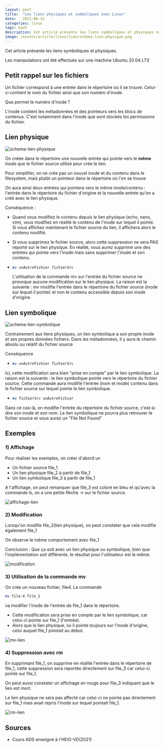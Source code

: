 ```yaml
---
layout: post
title:  "Les liens physiques et symboliques avec Linux"
date:   2021-06-15 
categories: linux
tags: bash
description: Cet article présente les liens symboliques et physiques sur un système d'exploitation GNU/Linux
image: /assets/article/linux/lien/schema-lien-physique.png
---
```


Cet article présente les liens symboliques et physiques. 

Les manipulations ont été effectués sur une machine Ubuntu 20.04 *LTS*



## Petit rappel sur les fichiers  

Un fichier correspond à une entrée dans le répertoire où il se trouve. Celui-ci contient le nom du fichier ainsi que son numéro d'inode.

Que permet le numéro d'inode ?

L'inode contient les métadonnées et des pointeurs vers les blocs de contenus. C'est notamment dans l'inode que sont stockés les permissions du fichier.



## Lien physique 



![schema-lien-physique]({{site.url_complet}}/assets/article/linux/lien/schema-lien-physique.png)

On créée dans  le répertoire une nouvelle entrée qui pointe vers le **même** inode que le fichier source utilisé pour crée le lien.

Pour simplifier, on ne crée pas un nouvel inode et du contenu dans le filesystem, mais plutôt un pointeur dans le répertoire où l'on se trouve

On aura ainsi deux entrées qui pointera vers le même inode/contenu : l'entrée dans le répertoire du fichier d'origine et la nouvelle entrée qu'on a créé avec le lien physique.



Conséquence :

- Quand vous modifiez le contenu depuis le lien physique (echo, nano, vim), vous modifiez en réalité le contenu de l'inode sur lequel il pointe. Si vous affichez maintenant le fichier source du lien, il affichera alors le contenu modifié.

- Si vous supprimez le fichier source, alors cette suppression ne sera PAS reporté sur le lien physique. En réalité, vous aurez supprimé une des entrées qui pointe vers l'inode mais sans supprimer l'inode et son contenu.

  

- ```bash
  mv unAutreFichier fichierSrc
  ```

  L'utilisation de la commande *mv* sur l'entrée du fichier source ne provoque  aucune modification sur le lien physique. La raison est la suivante : *mv* modifie l'entrée dans le répertoire du fichier source (inode sur lequel il pointe) et non le contenu accessible depuis son inode d'origine.



## Lien symbolique 

![schema-lien-symbolique]({{site.url_complet}}/assets/article/linux/lien/schema-lien-symbolique.png)

Contrairement aux liens physiques, un lien symbolique a son propre inode et ses propres données fichiers. Dans les métadonnées, il y aura le chemin absolu ou relatif du fichier source

Conséquence 

- ```bash
  mv unAutreFichier fichierSrc
  ```

Ici, cette modification sera bien "prise en compte" par le lien symbolique. La raison est la suivante : le lien symbolique pointe vers le répertoire du fichier source. Cette commande aura modifié l'entrée (nom et inode) contenu dans le fichier source sur lequel pointe le lien symbolique.



- ```bash
  mv fichierSrc unAutreFichier 
  ```

Dans ce cas-là, on modifie l'entrée du répertoire du fichier source, c'est-à-dire son inode et son nom. Le lien symbolique ne pourra plus retrouver le fichier source et vous aurez un "File Not Found"



## Exemples



### 1) Affichage

Pour réaliser les exemples, on créer d'abord un

-  Un fichier source file_1
- Un lien physique file_2 à partir de  file_1
- Un lien symbolique file_3 à partir de file_1

A l'affichage, on peut remarquer que file_3 est coloré en bleu et qu'avec la commande ls, on a une petite flèche -> sur le fichier source.

![affichage-lien]({{site.url_complet}}/assets/article/linux/lien/affichage-lien.PNG)

### 2) Modification

Lorsqu'on modifie file_2(lien physique), on peut constater que cela modifie également file_1

On observe le même comportement avec file_1

Conclusion : Que ça soit avec un lien physique ou symbolique, bien que l'implémentation soit différente, le résultat pour l'utilisateur est le même.

![modification]({{site.url_complet}}/assets/article/linux/lien/modification.PNG)

### 3) Utilisation de la commande mv

On crée un nouveau fichier, file4. La commande 

```bash
mv file-4 file_1
```

va modifier l'inode de l'entrée de file_1 dans le répertoire. 

- Cette modification sera prise en compte par le lien symbolique, car celui-ci pointe sur file_1 (l'entrée).
-  Alors que le lien physique, lui il pointe toujours sur l'inode d'origine, celui auquel file_1 pointait au début.

![mv-lien]({{site.url_complet}}/assets/article/linux/lien/mv-lien.PNG)

### 4) Suppression avec rm

En supprimant file_1, on supprime en réalité l'entrée dans le répertoire de file_1, cette suppression sera reportée directement sur file_3 car celui-ci pointe sur file_1.

On peut aussi constater un affichage en rouge pour file_3 indiquant que le lien est mort.

Le lien physique ne sera pas affecté car celui-ci ne pointe pas directement sur file_1 mais avait repris l'inode sur lequel pointait file_1.

![rm-lien]({{site.url_complet}}/assets/article/linux/lien/rm-lien.PNG)



## Sources

- Cours ADS enseigné à l'HEIG-VD(2021)